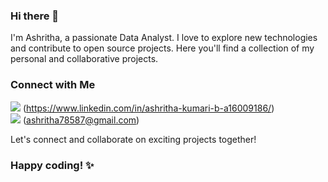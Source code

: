 ### Hi there 👋

I'm Ashritha, a passionate Data Analyst. I love to explore new technologies and contribute to open source projects. Here you'll find a collection of my personal and collaborative projects.

<!-- ![Top Langs](https://github-readme-stats.vercel.app/api/top-langs/?username=AshrithaB&show_icons=true&theme=radical)
-->
### Connect with Me
<img src = "https://fontawesome.com/icons/linkedin?f=brands&s=solid"/> (https://www.linkedin.com/in/ashritha-kumari-b-a16009186/)  
<img src = "https://fontawesome.com/icons/envelope?f=classic&s=solid"/> (ashritha78587@gmail.com)  

Let's connect and collaborate on exciting projects together!

### Happy coding! ✨
